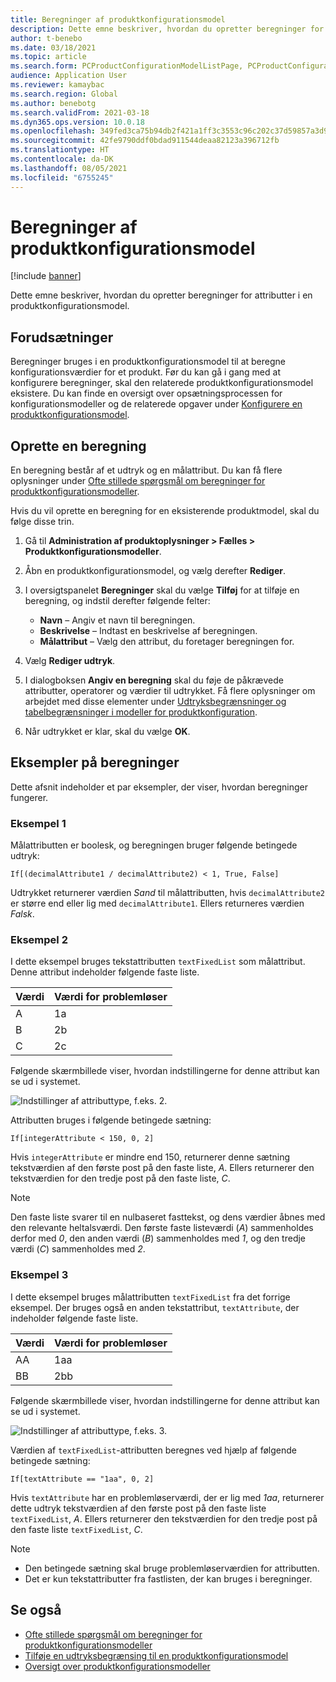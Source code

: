 ```yaml
---
title: Beregninger af produktkonfigurationsmodel
description: Dette emne beskriver, hvordan du opretter beregninger for attributter i en produktkonfigurationsmodel
author: t-benebo
ms.date: 03/18/2021
ms.topic: article
ms.search.form: PCProductConfigurationModelListPage, PCProductConfigurationModelDetails
audience: Application User
ms.reviewer: kamaybac
ms.search.region: Global
ms.author: benebotg
ms.search.validFrom: 2021-03-18
ms.dyn365.ops.version: 10.0.18
ms.openlocfilehash: 349fed3ca75b94db2f421a1ff3c3553c96c202c37d59857a3d973f3de8f995ad
ms.sourcegitcommit: 42fe9790ddf0bdad911544deaa82123a396712fb
ms.translationtype: HT
ms.contentlocale: da-DK
ms.lasthandoff: 08/05/2021
ms.locfileid: "6755245"
---
```

# <a name="product-configuration-model-calculations"></a>Beregninger af produktkonfigurationsmodel

[!include [banner](../includes/banner.md)]

Dette emne beskriver, hvordan du opretter beregninger for attributter i en produktkonfigurationsmodel.

## <a name="prerequisites"></a>Forudsætninger

Beregninger bruges i en produktkonfigurationsmodel til at beregne konfigurationsværdier for et produkt. Før du kan gå i gang med at konfigurere beregninger, skal den relaterede produktkonfigurationsmodel eksistere. Du kan finde en oversigt over opsætningsprocessen for konfigurationsmodeller og de relaterede opgaver under [Konfigurere en produktkonfigurationsmodel](set-up-maintain-product-configuration-model.md).

## <a name="create-a-calculation"></a>Oprette en beregning

En beregning består af et udtryk og en målattribut. Du kan få flere oplysninger under [Ofte stillede spørgsmål om beregninger for produktkonfigurationsmodeller](calculate-product-configuration-models.md).

Hvis du vil oprette en beregning for en eksisterende produktmodel, skal du følge disse trin.

1. Gå til **Administration af produktoplysninger \> Fælles \> Produktkonfigurationsmodeller**.
1. Åbn en produktkonfigurationsmodel, og vælg derefter **Rediger**.
1. I oversigtspanelet **Beregninger** skal du vælge **Tilføj** for at tilføje en beregning, og indstil derefter følgende felter:

    - **Navn** – Angiv et navn til beregningen.
    - **Beskrivelse** – Indtast en beskrivelse af beregningen.
    - **Målattribut** – Vælg den attribut, du foretager beregningen for.

1. Vælg **Rediger udtryk**.
1. I dialogboksen **Angiv en beregning** skal du føje de påkrævede attributter, operatorer og værdier til udtrykket. Få flere oplysninger om arbejdet med disse elementer under [Udtryksbegrænsninger og tabelbegrænsninger i modeller for produktkonfiguration](expression-constraints-table-constraints-product-configuration-models.md).
1. Når udtrykket er klar, skal du vælge **OK**.

## <a name="calculation-examples"></a>Eksempler på beregninger

Dette afsnit indeholder et par eksempler, der viser, hvordan beregninger fungerer.

### <a name="example-1"></a>Eksempel 1

Målattributten er boolesk, og beregningen bruger følgende betingede udtryk:

`If[(decimalAttribute1 / decimalAttribute2) < 1, True, False]`

Udtrykket returnerer værdien *Sand* til målattributten, hvis `decimalAttribute2` er større end eller lig med `decimalAttribute1`. Ellers returneres værdien *Falsk*.

### <a name="example-2"></a>Eksempel 2

I dette eksempel bruges tekstattributten `textFixedList` som målattribut. Denne attribut indeholder følgende faste liste.

| Værdi | Værdi for problemløser |
|---|---|
| A | 1a |
| B | 2b |
| C | 2c |

Følgende skærmbillede viser, hvordan indstillingerne for denne attribut kan se ud i systemet.

![Indstillinger af attributtype, f.eks. 2.](media/model-calculations-example2.png "Indstillinger af attributtype, f.eks. 2")

Attributten bruges i følgende betingede sætning:

`If[integerAttribute < 150, 0, 2]`

Hvis `integerAttribute` er mindre end 150, returnerer denne sætning tekstværdien af den første post på den faste liste, *A*. Ellers returnerer den tekstværdien for den tredje post på den faste liste, *C*.

> [!NOTE]
> Den faste liste svarer til en nulbaseret fasttekst, og dens værdier åbnes med den relevante heltalsværdi. Den første faste listeværdi (*A*) sammenholdes derfor med *0*, den anden værdi (*B*) sammenholdes med *1*, og den tredje værdi (*C*) sammenholdes med *2*.

### <a name="example-3"></a>Eksempel 3

I dette eksempel bruges målattributten `textFixedList` fra det forrige eksempel. Der bruges også en anden tekstattribut, `textAttribute`, der indeholder følgende faste liste.

| Værdi | Værdi for problemløser |
|---|---|
| AA | 1aa |
| BB | 2bb |

Følgende skærmbillede viser, hvordan indstillingerne for denne attribut kan se ud i systemet.

![Indstillinger af attributtype, f.eks. 3.](media/model-calculations-example3.png "Indstillinger af attributtype, f.eks. 3")

Værdien af `textFixedList`-attributten beregnes ved hjælp af følgende betingede sætning:

`If[textAttribute == "1aa", 0, 2]`

Hvis `textAttribute` har en problemløserværdi, der er lig med *1aa*, returnerer dette udtryk tekstværdien af den første post på den faste liste `textFixedList`, *A*. Ellers returnerer den tekstværdien for den tredje post på den faste liste `textFixedList`, *C*.

> [!NOTE]
> - Den betingede sætning skal bruge problemløserværdien for attributten.
> - Det er kun tekstattributter fra fastlisten, der kan bruges i beregninger.

## <a name="see-also"></a>Se også

- [Ofte stillede spørgsmål om beregninger for produktkonfigurationsmodeller](calculate-product-configuration-models.md)
- [Tilføje en udtryksbegrænsing til en produktkonfigurationsmodel](tasks/add-expression-constraint-product-configuration-model.md)
- [Oversigt over produktkonfigurationsmodeller](product-configuration-models.md)
